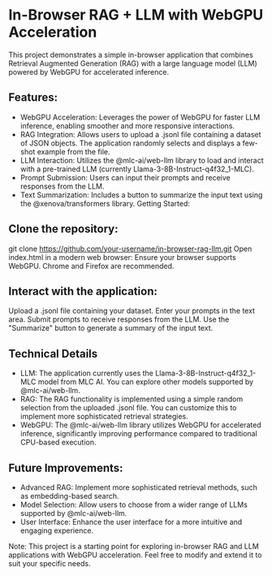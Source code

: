 # In-Browser RAG + LLM with WebGPU Acceleration
This project demonstrates a simple in-browser application that combines Retrieval Augmented Generation (RAG) with a large language model (LLM) powered by WebGPU for accelerated inference.

## Features:

- WebGPU Acceleration: Leverages the power of WebGPU for faster LLM inference, enabling smoother and more responsive interactions.
- RAG Integration: Allows users to upload a .jsonl file containing a dataset of JSON objects. The application randomly selects and displays a few-shot example from the file.
- LLM Interaction: Utilizes the @mlc-ai/web-llm library to load and interact with a pre-trained LLM (currently Llama-3-8B-Instruct-q4f32_1-MLC).
- Prompt Submission: Users can input their prompts and receive responses from the LLM.
- Text Summarization: Includes a button to summarize the input text using the @xenova/transformers library.
Getting Started:

## Clone the repository:

git clone https://github.com/your-username/in-browser-rag-llm.git
Open index.html in a modern web browser: Ensure your browser supports WebGPU. Chrome and Firefox are recommended.

## Interact with the application:

Upload a .jsonl file containing your dataset.
Enter your prompts in the text area.
Submit prompts to receive responses from the LLM.
Use the "Summarize" button to generate a summary of the input text.

## Technical Details

- LLM: The application currently uses the Llama-3-8B-Instruct-q4f32_1-MLC model from MLC AI. You can explore other models supported by @mlc-ai/web-llm.
- RAG: The RAG functionality is implemented using a simple random selection from the uploaded .jsonl file. You can customize this to implement more sophisticated retrieval strategies.
- WebGPU: The @mlc-ai/web-llm library utilizes WebGPU for accelerated inference, significantly improving performance compared to traditional CPU-based execution.

## Future Improvements:

- Advanced RAG: Implement more sophisticated retrieval methods, such as embedding-based search.
- Model Selection: Allow users to choose from a wider range of LLMs supported by @mlc-ai/web-llm.
- User Interface: Enhance the user interface for a more intuitive and engaging experience.

Note:
This project is a starting point for exploring in-browser RAG and LLM applications with WebGPU acceleration. Feel free to modify and extend it to suit your specific needs.